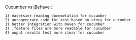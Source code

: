 Cucumber vs jBehave : 
 
    1) easersier reading docemetation for cucumber 
    2) autogenerate code for test based on story for cucumber 
    3) better integration with maven for cucumber 
    3) .feature files are more readable for cucumber 
    4) ouput results test more clear for cucumber 
   
    
   